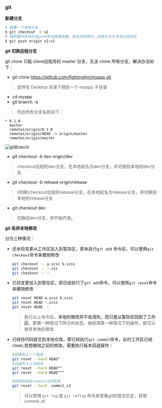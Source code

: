 ### git

**新建分支**

```bash
# 新建一个本地分支
$ git checkout -b v2
# 把新建的本地分支push到远程服务器，我这次的提交，远程分支与本地分支同名
$ git push origin v2:v2
```



**git 切换远程分支**

git clone 只能 clone远程库的 master 分支，无法 clone 所有分支，解决办法如下：

- git clone https://github.com/fightingljm/myapp.git

>这样在 Desktop 目录下得到一个 myapp 子目录

- cd myapp
- git branch -a

>列出所有分支名称如下：

```
* 0.1.0
  master
  remotes/origin/0.1.0
  remotes/origin/HEAD -> origin/master
  remotes/origin/master
```

![gitBranch](https://github.com/fightingljm/myblog/blob/master/src/image/gitBranch.png?raw=true)

- git checkout -b dev origin/dev

>checkout远程的dev分支，在本地起名为dev分支，并切换到本地的dev分支

- git checkout -b release origin/release

>(同理)checkout远程的release分支，在本地起名为release分支，并切换到本地的release分支

- git checkout dev

>切换回dev分支，并开始开发。



**git 丢弃本地修改**

分为三种情况：

- 还未将变更从工作区加入到暂存区，即未执行`git add` 命令前，可以使用`git checkout`命令来撤销修改

  ```bash
  git checkout -- a.scss b.scss
  git checkout -- *.css
  git checkout -- *
  ```

- 已将变更加入到暂存区，即已经执行了`git add`命令，可以使用`git reset`命令来撤销修改

  ```bash
  git reset HEAD a.scss b.scss
  git reset HEAD *.scss
  git reset HEAD  *
  ```

  > 执行以上命令后，**本地的修改并不会消失，而只是从暂存区回到了工作区**，即第一种情况下所示的状态。继续用第一种情况下的操作，就可以放弃本地的修改

- 已经将代码提交到本地仓库，即已经执行`git commit`命令，此时工作区已经clean,若想撤销之前的修改，需要执行版本回退操作：

  ```bash
  #回退到上一个版本
  git reset --hard HEAD^
  #回退到上上次版本
  git reset --hard HEAD^^
  git reset --hard HEAD^^^
  
  #回退到指定commitid的版本
  git reset --hard  commit_id
  ```

  > 可以使用 `git log` 或 `git reflog` 命令来查看git的提交历史，获取commit_id.